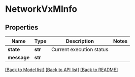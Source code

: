 # NetworkVxMInfo

## Properties
Name | Type | Description | Notes
------------ | ------------- | ------------- | -------------
**state** | **str** | Current execution status | 
**message** | **str** |  | 

[[Back to Model list]](../README.md#documentation-for-models) [[Back to API list]](../README.md#documentation-for-api-endpoints) [[Back to README]](../README.md)

